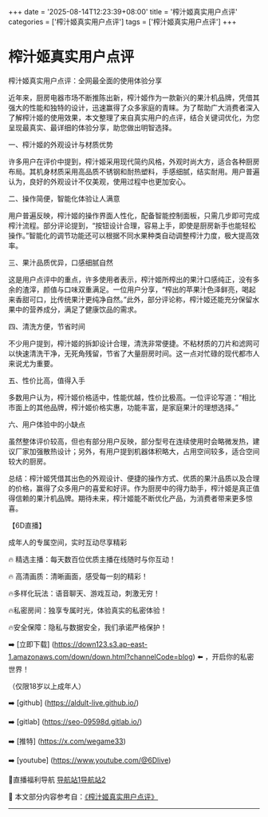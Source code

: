 +++
date = '2025-08-14T12:23:39+08:00'
title = '榨汁姬真实用户点评'
categories = ['榨汁姬真实用户点评']
tags = ['榨汁姬真实用户点评']
+++

# 榨汁姬真实用户点评

榨汁姬真实用户点评：全网最全面的使用体验分享

近年来，厨房电器市场不断推陈出新，榨汁姬作为一款新兴的果汁机品牌，凭借其强大的性能和独特的设计，迅速赢得了众多家庭的青睐。为了帮助广大消费者深入了解榨汁姬的使用效果，本文整理了来自真实用户的点评，结合关键词优化，为您呈现最真实、最详细的体验分享，助您做出明智选择。

一、榨汁姬的外观设计与材质优势

许多用户在评价中提到，榨汁姬采用现代简约风格，外观时尚大方，适合各种厨房布局。其机身材质采用高品质不锈钢和耐热塑料，手感细腻，结实耐用。用户普遍认为，良好的外观设计不仅美观，使用过程中也更加安心。

二、操作简便，智能化体验让人满意

用户普遍反映，榨汁姬的操作界面人性化，配备智能控制面板，只需几步即可完成榨汁流程。部分评论提到，“按钮设计合理，容易上手，即使是厨房新手也能轻松操作。”智能化的调节功能还可以根据不同水果种类自动调整榨汁力度，极大提高效率。

三、果汁品质优异，口感细腻自然

这是用户点评中的重点，许多使用者表示，榨汁姬所榨出的果汁口感纯正，没有多余的渣滓，颜值与口味双重满足。一位用户分享，“榨出的苹果汁色泽鲜亮，喝起来香甜可口，比传统果汁更纯净自然。”此外，部分评论称，榨汁姬还能充分保留水果中的营养成分，满足了健康饮品的需求。

四、清洗方便，节省时间

不少用户提到，榨汁姬的拆卸设计合理，清洗非常便捷。不粘材质的刀片和滤网可以快速清洗干净，无死角残留，节省了大量厨房时间。这一点对忙碌的现代都市人来说尤为重要。

五、性价比高，值得入手

多数用户认为，榨汁姬价格适中，性能优越，性价比极高。一位评论写道：“相比市面上的其他品牌，榨汁姬价格实惠，功能丰富，是家庭果汁的理想选择。”

六、用户体验中的小缺点

虽然整体评价较高，但也有部分用户反映，部分型号在连续使用时会略微发热，建议厂家加强散热设计；另外，有用户提到机器体积略大，占用空间较多，适合空间较大的厨房。

总结：榨汁姬凭借其出色的外观设计、便捷的操作方式、优质的果汁品质以及合理的价格，赢得了众多用户的喜爱和好评。作为厨房中的得力助手，榨汁姬是真正值得信赖的果汁机品牌。期待未来，榨汁姬能不断优化产品，为消费者带来更多惊喜。

【6D直播】

成年人的专属空间，实时互动尽享精彩

🔥 精选主播：每天数百位优质主播在线随时与你互动！

🔥 高清画质：清晰画面，感受每一刻的精彩！

🔥多样化玩法：语音聊天、游戏互动，刺激无穷！

🔥私密房间：独享专属时光，体验真实的私密体验！

🔥安全保障：隐私与数据安全，我们承诺严格保护！

➡️ [立即下载] (https://down123.s3.ap-east-1.amazonaws.com/down/down.html?channelCode=blog) ⬅️ ，开启你的私密世界！

 （仅限18岁以上成年人）

➡️ [github] (https://aldult-live.github.io/)

➡️ [gitlab] (https://seo-09598d.gitlab.io/)

➡️ [推特] (https://x.com/wegame33)

➡️ [youtube] (https://www.youtube.com/@6Dlive)

🔞直播福利导航   [导航站1](https://webstack-86085a.gitlab.io/)[导航站2](https://onlygit123-2.github.io/)


📘 本文部分内容参考自：[《榨汁姬真实用户点评》](https://webstack-hugo-6.pages.dev/)

---
